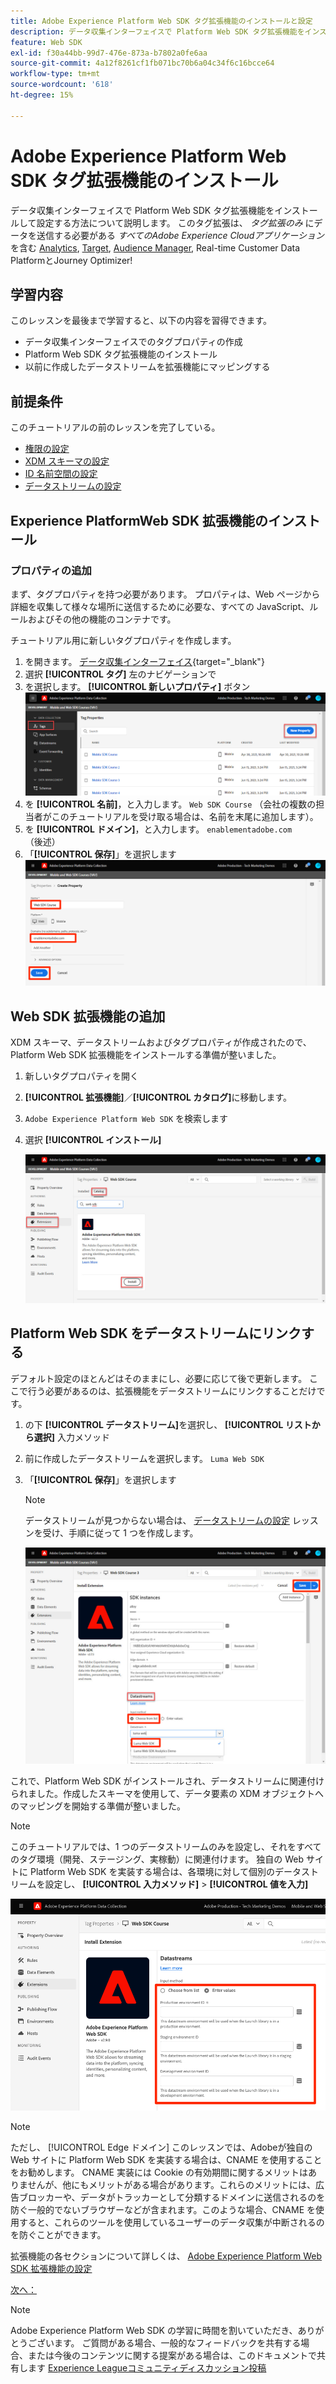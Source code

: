 ```yaml
---
title: Adobe Experience Platform Web SDK タグ拡張機能のインストールと設定
description: データ収集インターフェイスで Platform Web SDK タグ拡張機能をインストールして設定する方法について説明します。 このレッスンは、「 Adobe Experience Cloudと Web SDK の実装」チュートリアルの一部です。
feature: Web SDK
exl-id: f30a44bb-99d7-476e-873a-b7802a0fe6aa
source-git-commit: 4a12f8261cf1fb071bc70b6a04c34f6c16bcce64
workflow-type: tm+mt
source-wordcount: '618'
ht-degree: 15%

---
```


# Adobe Experience Platform Web SDK タグ拡張機能のインストール

データ収集インターフェイスで Platform Web SDK タグ拡張機能をインストールして設定する方法について説明します。 このタグ拡張は、 _タグ拡張のみ_ にデータを送信する必要がある _すべてのAdobe Experience Cloudアプリケーション_&#x200B;を含む [Analytics](setup-analytics.md), [Target](setup-target.md), [Audience Manager](setup-audience-manager.md), Real-time Customer Data PlatformとJourney Optimizer!

## 学習内容

このレッスンを最後まで学習すると、以下の内容を習得できます。

* データ収集インターフェイスでのタグプロパティの作成
* Platform Web SDK タグ拡張機能のインストール
* 以前に作成したデータストリームを拡張機能にマッピングする

## 前提条件

このチュートリアルの前のレッスンを完了している。

* [権限の設定](configure-permissions.md)
* [XDM スキーマの設定](configure-schemas.md)
* [ID 名前空間の設定](configure-identities.md)
* [データストリームの設定](configure-datastream.md)

## Experience PlatformWeb SDK 拡張機能のインストール

### プロパティの追加

まず、タグプロパティを持つ必要があります。 プロパティは、Web ページから詳細を収集して様々な場所に送信するために必要な、すべての JavaScript、ルールおよびその他の機能のコンテナです。

チュートリアル用に新しいタグプロパティを作成します。

1. を開きます。 [データ収集インターフェイス](https://launch.adobe.com/){target="_blank"}
1. 選択 **[!UICONTROL タグ]** 左のナビゲーションで
1. を選択します。 **[!UICONTROL 新しいプロパティ]** ボタン
   ![新しいプロパティを追加](assets/websdk-property-addNewProperty.png)
1. を **[!UICONTROL 名前]**，と入力します。 `Web SDK Course` （会社の複数の担当者がこのチュートリアルを受け取る場合は、名前を末尾に追加します）。
1. を **[!UICONTROL ドメイン]**，と入力します。 `enablementadobe.com` （後述）
1. 「**[!UICONTROL 保存]**」を選択します
   ![プロパティの詳細](assets/websdk-property-propertyDetails.png)

## Web SDK 拡張機能の追加

XDM スキーマ、データストリームおよびタグプロパティが作成されたので、Platform Web SDK 拡張機能をインストールする準備が整いました。

1. 新しいタグプロパティを開く
1. **[!UICONTROL 拡張機能]**／**[!UICONTROL カタログ]**&#x200B;に移動します。
1. `Adobe Experience Platform Web SDK` を検索します
1. 選択 **[!UICONTROL インストール]**

   ![Web SDK 拡張機能のインストール](assets/extension-platform-web-sdk.jpg)


## Platform Web SDK をデータストリームにリンクする

デフォルト設定のほとんどはそのままにし、必要に応じて後で更新します。 ここで行う必要があるのは、拡張機能をデータストリームにリンクすることだけです。

1. の下 **[!UICONTROL データストリーム]**&#x200B;を選択し、 **[!UICONTROL リストから選択]** 入力メソッド
1. 前に作成したデータストリームを選択します。 `Luma Web SDK`
1. 「**[!UICONTROL 保存]**」を選択します
   >[!NOTE]
   >
   > データストリームが見つからない場合は、 [データストリームの設定](configure-datastream.md) レッスンを受け、手順に従って 1 つを作成します。

   ![データストリーム選択](assets/extension-luma-web-sdk-datastream-extension.png)

これで、Platform Web SDK がインストールされ、データストリームに関連付けられました。作成したスキーマを使用して、データ要素の XDM オブジェクトへのマッピングを開始する準備が整いました。

>[!NOTE]
>
>このチュートリアルでは、1 つのデータストリームのみを設定し、それをすべてのタグ環境（開発、ステージング、実稼動）に関連付けます。 独自の Web サイトに Platform Web SDK を実装する場合は、各環境に対して個別のデータストリームを設定し、 **[!UICONTROL 入力メソッド]** > **[!UICONTROL 値を入力]**
>
>![データストリーム選択](assets/extension-luma-web-sdk-datastream-extension-enterValues.png)

>[!NOTE]
>
>ただし、 [!UICONTROL Edge ドメイン] このレッスンでは、Adobeが独自の Web サイトに Platform Web SDK を実装する場合は、CNAME を使用することをお勧めします。 CNAME 実装には Cookie の有効期間に関するメリットはありませんが、他にもメリットがある場合があります。これらのメリットには、広告ブロッカーや、データがトラッカーとして分類するドメインに送信されるのを防ぐ一般的でないブラウザーなどが含まれます。このような場合、CNAME を使用すると、これらのツールを使用しているユーザーのデータ収集が中断されるのを防ぐことができます。

拡張機能の各セクションについて詳しくは、 [Adobe Experience Platform Web SDK 拡張機能の設定](https://experienceleague.adobe.com/docs/experience-platform/edge/extension/web-sdk-extension-configuration.html?lang=ja)



[次へ： ](create-data-elements.md)

>[!NOTE]
>
>Adobe Experience Platform Web SDK の学習に時間を割いていただき、ありがとうございます。 ご質問がある場合、一般的なフィードバックを共有する場合、または今後のコンテンツに関する提案がある場合は、このドキュメントで共有します [Experience Leagueコミュニティディスカッション投稿](https://experienceleaguecommunities.adobe.com/t5/adobe-experience-platform-launch/tutorial-discussion-implement-adobe-experience-cloud-with-web/td-p/444996)
